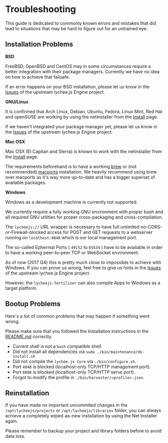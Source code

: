 
# Troubleshooting

This guide is dedicated to commonly known errors and mistakes
that did lead to situations that may be hard to figure out
for an untrained eye.


## Installation Problems

**BSD**

FreeBSD, OpenBSD and CentOS may in some circumstances require
a better integration with their package managers. Currently we
have no idea on how to achieve that failsafe.

If an error happens on your BSD installation, please let us
know in the [Issues](https://github.com/Artificial-Engineering/lycheejs/issues)
of the upstream lychee.js Engine project.


**GNU/Linux**

It is confirmed that Arch Linux, Debian, Ubuntu, Fedora,
Linux Mint, Red Hat and openSUSE are working by using the
netinstaller from the [Install](https://lychee.js.org/#!install)
page.

If we haven't integrated your package manager yet, please let us
know in the [Issues](https://github.com/Artificial-Engineering/lycheejs/issues)
of the upstream lychee.js Engine project.


**Mac OSX**

Mac OSX (El Capitan and Sierra) is known to work with the
netinstaller from the [Install](https://lychee.js.org/#!install)
page.

The requirements beforehand is to have a working [brew](http://brew.sh)
or (not recommended) [macports](https://macports.org)
installation. We heavily recommend using brew over macports
as it's way more up-to-date and has a bigger superset of
available packages.


**Windows**

Windows as a development machine is currently not supported.

We currently require a fully working GNU environment with proper bash and
all required GNU utilities for proper cross-packaging and cross-compilation.

The `lycheejs://` URL wrapper is necessary to have full unlimited
no-CORS-or-Firewall-blocked access for POST and GET requests to a webserver
running on `localhost:4848` which is our local management port.

The so-called Ephermal Ports ( `49152` to `65534` ) have to be available
in order to have a working peer-to-peer TCP or WebSocket environment.

As of now (2017 Q4) this is pretty much close to impossible to achieve with
Windows. If you can prove us wrong, feel free to give us hints in the
[Issues](https://github.com/Artificial-Engineering/lycheejs/issues) of the
upstream lychee.js Engine project.

However, the `lycheejs-fertilizer` can also compile Apps to Windows as a
target platform.


## Bootup Problems

Here's a list of common problems that may happen if something went wrong.

Please make sure that you followed the Installation instructions in the [README.md](https://github.com/Artificial-Engineering/lycheejs/#quickstart)
correctly.

- Current shell is not a `bash` compatible shell.
- Did not install all dependencies via `sudo ./bin/maintenance/do-install.sh`
- Did not compile the `lychee.js Core` via `./bin/configure.sh`.
- Port `4848` is blocked (localhost-only TCP/HTTP management port).
- Port `8080` is blocked (localhost-only TCP/HTTP serve port).
- Forgot to modify the profile in `./bin/harvester/<profile>.json`.


## Reinstallation

If you have made no important uncommited changes in the `/opt/lycheejs/projects`
or `/opt/lycheejs/libraries` folder, you can always achieve a completely
wiped-as-new installation by using the Net Installer again.

Please remember to backup your project and library folders before to avoid data loss.

